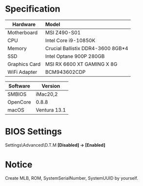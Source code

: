 # Specification

| Hardware      | Model                             |
| ------------- | :-------------------------------- |
| Motherboard   | MSI Z490-S01                      |
| CPU           | Intel Core i9-10850K              |
| Memory        | Crucial Ballistix DDR4-3600 8GB*4 |
| SSD           | Intel Optane 900P 280GB           |
| Graphics Card | MSI RX 6600 XT GAMING X 8G        |
| WiFi Adapter  | BCM943602CDP                      |

| Software | Version      |
| -------- | ------------ |
| SMBIOS   | iMac20,2     |
| OpenCore | 0.8.8        |
| macOS    | Ventura 13.1 |

# BIOS Settings

Settings\Advanced\D.T.M **[Disabled] -> [Enabled]**

# Notice

Create MLB, ROM, SystemSerialNumber, SystemUUID by yourself.
